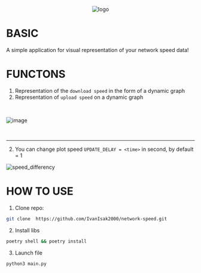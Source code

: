 <div id="header" align="center">

  ![logo](https://github.com/IvanIsak2000/network-speed/assets/79650307/695b75e6-8aa0-418c-acfb-9860ec52e9fb)


</div>

# BASIC

A simple application for visual representation of your network speed data!

# FUNCTONS

1. Representation of the `download speed` in the form of a dynamic graph
2. Representation of `upload speed` on a dynamic graph
<br>

![image](https://user-images.githubusercontent.com/79650307/228206989-09ae9056-8862-4dae-9315-92f843669a54.png)


<br>


<hr>

2. You can change plot speed 
``UPDATE_DELAY = <time>`` in second, by default = 1
 
![speed_differency](https://user-images.githubusercontent.com/79650307/227700391-92cf1442-1802-4b5c-88db-dee86dbadb65.gif)



# HOW TO USE

1. Clone repo:
```bash
git clone  https://github.com/IvanIsak2000/network-speed.git
```
2. Install libs
``` bash
poetry shell && poetry install 
```

3. Launch file 
```bash
python3 main.py
```
